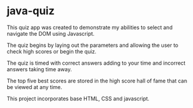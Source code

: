 # java-quiz

This quiz app was created to demonstrate my abilities to select and navigate the DOM using Javascript.

The quiz begins by laying out the parameters and allowing the user to check high scores or begin the quiz.

The quiz is timed with correct answers adding to your time and incorrect answers taking time away.

The top five best scores are stored in the high score hall of fame that can be viewed at any time.

This project incorporates base HTML, CSS and javascript.